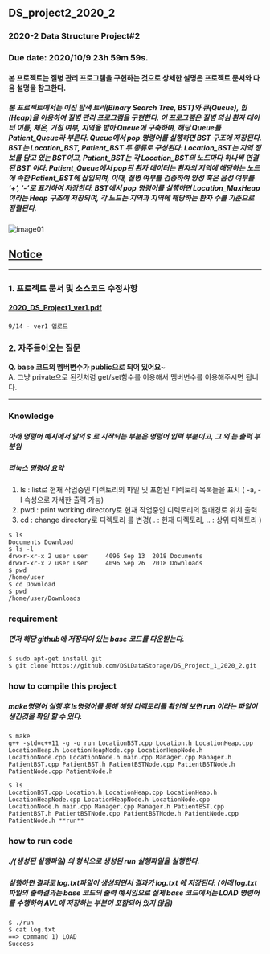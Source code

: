 ## DS_project2_2020_2
### 2020-2 Data Structure Project#2

### Due date: 2020/10/9 23h 59m 59s.



#### 본 프로젝트는 질병 관리 프로그램을 구현하는 것으로 상세한 설명은 프로젝트 문서와 다음 설명을 참고한다.
##### 본 프로젝트에서는 이진 탐색 트리(Binary Search Tree, BST)와 큐(Queue), 힙(Heap)을 이용하여 질병 관리 프로그램을 구현한다. 이 프로그램은 질병 의심 환자 데이터 이름, 체온, 기침 여부, 지역을 받아 Queue에 구축하며, 해당 Queue를 Patient_Queue라 부른다. Queue에서 pop 명령어를 실행하면 BST 구조에 저장된다. BST는 Location_BST, Patient_BST 두 종류로 구성된다. Location_BST는 지역 정보를 담고 있는 BST이고, Patient_BST는 각 Location_BST의 노드마다 하나씩 연결된 BST 이다. Patient_Queue에서 pop된 환자 데이터는 환자의 지역에 해당하는 노드에 속한 Patient_BST에 삽입되며, 이때, 질병 여부를 검증하여 양성 혹은 음성 여부를 ‘+’, ‘-’로 표기하여 저장한다. BST에서 pop 명령어를 실행하면 Location_MaxHeap 이라는 Heap 구조에 저장되며, 각 노드는 지역과 지역에 해당하는 환자 수를 기준으로 정렬된다. 

![image01](https://user-images.githubusercontent.com/50433145/93013979-ebc49180-f5e7-11ea-8803-b6ea05e82f25.png)


## <u>**Notice**</u>
--------------------------


### 1. 프로젝트 문서 및 소스코드 수정사항

#### [2020_DS_Project1_ver1.pdf](https://github.com/DSLDataStorage/DS_Project_1_2020_2/files/5213816/2020_DS_Project1_ver1.pdf)


```
9/14 - ver1 업로드
```


### 2. 자주들어오는 질문 
**Q. base 코드의 멤버변수가 public으로 되어 있어요~**  
A. 그냥 private으로 된것처럼 get/set함수를 이용해서 멤버변수를 이용해주시면 됩니다.   

--------------------------
### Knowledge 
##### 아래 명령어 예시에서 앞의 $ 로 시작되는 부분은 명령어 입력 부분이고, 그 외 는 출력 부분임
##### 리눅스 명령어 요약
1. ls  :  list로 현재 작업중인 디렉토리의 파일 및 포함된 디렉토리 목록들을 표시 ( -a, -l 속성으로 자세한 출력 가능)
2. pwd  :  print working directory로 현재 작업중인 디렉토리의 절대경로 위치 출력
3. cd  : change directory로 디렉토리 를 변경( . : 현재 디렉토리, .. : 상위 디렉토리 ) 
```
$ ls
Documents Download
$ ls -l
drwxr-xr-x 2 user user     4096 Sep 13  2018 Documents
drwxr-xr-x 2 user user     4096 Sep 26  2018 Downloads
$ pwd
/home/user
$ cd Download
$ pwd
/home/user/Downloads
```
### requirement
##### 먼저 해당 github에 저장되어 있는 base 코드를 다운받는다.
```
$ sudo apt-get install git
$ git clone https://github.com/DSLDataStorage/DS_Project_1_2020_2.git
```

### how to compile this project
##### make명령어 실행 후 ls명령어를 통해 해당 디렉토리를 확인해 보면 run 이라는 파일이 생긴것을 확인 할 수 있다. 
```
$ make
g++ -std=c++11 -g -o run LocationBST.cpp Location.h LocationHeap.cpp LocationHeap.h LocationHeapNode.cpp LocationHeapNode.h LocationNode.cpp LocationNode.h main.cpp Manager.cpp Manager.h PatientBST.cpp PatientBST.h PatientBSTNode.cpp PatientBSTNode.h PatientNode.cpp PatientNode.h

$ ls
LocationBST.cpp Location.h LocationHeap.cpp LocationHeap.h LocationHeapNode.cpp LocationHeapNode.h LocationNode.cpp LocationNode.h main.cpp Manager.cpp Manager.h PatientBST.cpp PatientBST.h PatientBSTNode.cpp PatientBSTNode.h PatientNode.cpp PatientNode.h **run**
```
### how to run code
##### ./(생성된 실행파일) 의 형식으로 생성된 run 실행파일을 실행한다.
##### 실행하면 결과로 log.txt파일이 생성되면서 결과가 log.txt 에 저장된다. (아래 log.txt 파일의 출력결과는 base 코드의 출력 예시임으로 실제 base 코드에서는 LOAD 명령어를 수행하여 AVL에 저장하는 부분이 포함되어 있지 않음) 
```
$ ./run
$ cat log.txt
==> command 1) LOAD
Success
```
